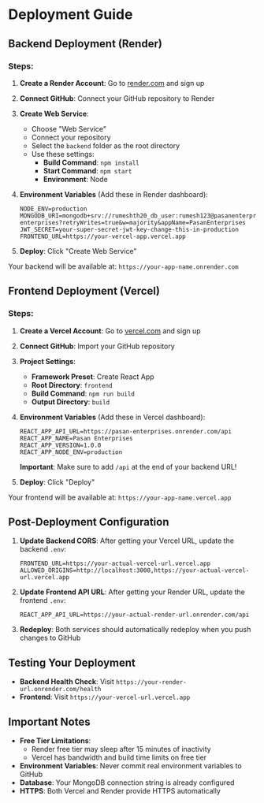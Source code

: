 # Deployment Guide

## Backend Deployment (Render)

### Steps:

1. **Create a Render Account**: Go to [render.com](https://render.com) and sign up
2. **Connect GitHub**: Connect your GitHub repository to Render
3. **Create Web Service**:

   - Choose "Web Service"
   - Connect your repository
   - Select the `backend` folder as the root directory
   - Use these settings:
     - **Build Command**: `npm install`
     - **Start Command**: `npm start`
     - **Environment**: Node

4. **Environment Variables** (Add these in Render dashboard):

   ```
   NODE_ENV=production
   MONGODB_URI=mongodb+srv://rumeshth20_db_user:rumesh123@pasanenterprises.xtrratp.mongodb.net/pasan-enterprises?retryWrites=true&w=majority&appName=PasanEnterprises
   JWT_SECRET=your-super-secret-jwt-key-change-this-in-production
   FRONTEND_URL=https://your-vercel-app.vercel.app
   ```

5. **Deploy**: Click "Create Web Service"

Your backend will be available at: `https://your-app-name.onrender.com`

## Frontend Deployment (Vercel)

### Steps:

1. **Create a Vercel Account**: Go to [vercel.com](https://vercel.com) and sign up
2. **Connect GitHub**: Import your GitHub repository
3. **Project Settings**:

   - **Framework Preset**: Create React App
   - **Root Directory**: `frontend`
   - **Build Command**: `npm run build`
   - **Output Directory**: `build`

4. **Environment Variables** (Add these in Vercel dashboard):

   ```
   REACT_APP_API_URL=https://pasan-enterprises.onrender.com/api
   REACT_APP_NAME=Pasan Enterprises
   REACT_APP_VERSION=1.0.0
   REACT_APP_NODE_ENV=production
   ```

   **Important**: Make sure to add `/api` at the end of your backend URL!

5. **Deploy**: Click "Deploy"

Your frontend will be available at: `https://your-app-name.vercel.app`

## Post-Deployment Configuration

1. **Update Backend CORS**: After getting your Vercel URL, update the backend `.env`:

   ```
   FRONTEND_URL=https://your-actual-vercel-url.vercel.app
   ALLOWED_ORIGINS=http://localhost:3000,https://your-actual-vercel-url.vercel.app
   ```

2. **Update Frontend API URL**: After getting your Render URL, update the frontend `.env`:

   ```
   REACT_APP_API_URL=https://your-actual-render-url.onrender.com/api
   ```

3. **Redeploy**: Both services should automatically redeploy when you push changes to GitHub

## Testing Your Deployment

- **Backend Health Check**: Visit `https://your-render-url.onrender.com/health`
- **Frontend**: Visit `https://your-vercel-url.vercel.app`

## Important Notes

- **Free Tier Limitations**:
  - Render free tier may sleep after 15 minutes of inactivity
  - Vercel has bandwidth and build time limits on free tier
- **Environment Variables**: Never commit real environment variables to GitHub
- **Database**: Your MongoDB connection string is already configured
- **HTTPS**: Both Vercel and Render provide HTTPS automatically
